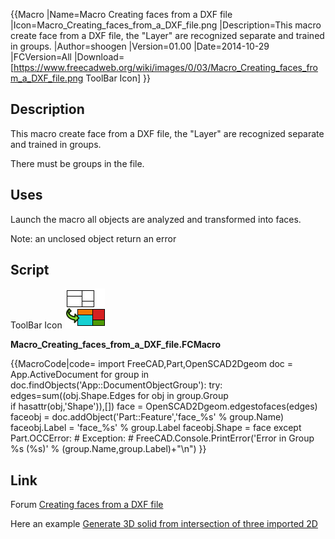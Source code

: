   {{Macro
|Name=Macro Creating faces from a DXF file
|Icon=Macro_Creating_faces_from_a_DXF_file.png
|Description=This macro create face from a DXF file, the "Layer" are recognized separate and trained in groups.
|Author=shoogen
|Version=01.00
|Date=2014-10-29
|FCVersion=All
|Download=[https://www.freecadweb.org/wiki/images/0/03/Macro_Creating_faces_from_a_DXF_file.png ToolBar Icon]
}}

## Description

This macro create face from a DXF file, the \"Layer\" are recognized separate and trained in groups.

There must be groups in the file.

## Uses

Launch the macro all objects are analyzed and transformed into faces.

Note: an unclosed object return an error

## Script



ToolBar Icon ![](images/Macro_Creating_faces_from_a_DXF_file.png )

**Macro\_Creating\_faces\_from\_a\_DXF\_file.FCMacro**


{{MacroCode|code=
import FreeCAD,Part,OpenSCAD2Dgeom
doc = App.ActiveDocument
for group in doc.findObjects('App::DocumentObjectGroup'):
    try:
        edges=sum((obj.Shape.Edges for obj in group.Group \
                if hasattr(obj,'Shape')),[])
        face = OpenSCAD2Dgeom.edgestofaces(edges)
        faceobj = doc.addObject('Part::Feature','face_%s' % group.Name)
        faceobj.Label = 'face_%s' % group.Label
        faceobj.Shape = face
    except Part.OCCError: # Exception: # 
        FreeCAD.Console.PrintError('Error in Group %s (%s)' % (group.Name,group.Label)+"\n")
}}



## Link

Forum [Creating faces from a DXF file](http://forum.freecadweb.org/viewtopic.php?f=3&t=8144)

Here an example [Generate 3D solid from intersection of three imported 2D](http://forum.freecadweb.org/viewtopic.php?f=3&t=8280&p=67863#p67840)  
